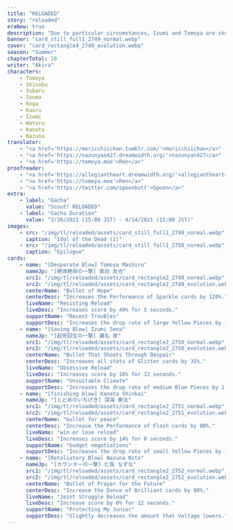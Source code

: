 ```yaml
---
title: "RELOADED"
story: "reloaded"
eraNew: true
description: "Due to particular circumstances, Izumi and Tomoya are skulking around, wary to avoid the eyes of others. However, when Nazuna and Kanata bear witness they panic and hide. Handcuffed together, they..."
banner: "card_still_full1_2749_normal.webp"
cover: "card_rectangle4_2749_evolution.webp"
season: "Summer"
chapterTotal: 10
writer: "Akira"
characters:
    - Tomoya
    - Shinobu
    - Subaru
    - Souma
    - Koga
    - Kaoru
    - Izumi
    - Wataru
    - Kanata
    - Nazuna
translator:
    - "<a href='https://moricchiichan.tumblr.com/'>moricchiichan</a>"
    - "<a href='https://nazunyan427.dreamwidth.org/'>nazunyan427</a>"
    - "<a href='https://tomoya.moe'>Ren</a>"
proofreader:
    - "<a href='https://allegiantheart.dreamwidth.org/'>allegiantheart</a>"
    - "<a href='https://tomoya.moe'>Ren</a>"
    - "<a href='https://twitter.com/spoonbutt'>Spoon</a>"
extra:
    - label: "Gacha"
      value: "Scout! RELOADED"
    - label: "Gacha Duration"
      value: "3/30/2021 (15:00 JST) - 4/14/2021 (15:00 JST)"
images:
    - src: "/img/tl/reloaded/assets/card_still_full1_2749_normal.webp"
      caption: "Idol of the Dead (2)"
    - src: "/img/tl/reloaded/assets/card_still_full1_2750_normal.webp"
      caption: "Epilogue"
cards:
    - name: "[Desperate Blow] Tomoya Mashiro"
      nameJp: "[絶体絶命の一撃] 真白 友也"
      src1: "/img/tl/reloaded/assets/card_rectangle2_2749_normal.webp"
      src2: "/img/tl/reloaded/assets/card_rectangle2_2749_evolution.webp"
      centerName: "Bullet of Hope"
      centerDesc: "Increases the Performance of Sparkle cards by 120%."
      liveName: "Resisting Reload"
      liveDesc: "Increases score by 40% for 5 seconds."
      supportName: "Recent Troubles"
      supportDesc: "Increases the drop rate of large Yellow Pieces by 1.7."
    - name: "[Saving Blow] Izumi Sena"
      nameJp: "[起死回生の一撃] 瀬名 泉"
      src1: "/img/tl/reloaded/assets/card_rectangle2_2750_normal.webp"
      src2: "/img/tl/reloaded/assets/card_rectangle2_2750_evolution.webp"
      centerName: "Bullet That Shoots Through Despair"
      centerDesc: "Increases all stats of Glitter cards by 35%."
      liveName: "Obsessive Reload"
      liveDesc: "Increases score by 16% for 12 seconds."
      supportName: "Unsuitable Climate"
      supportDesc: "Increases the drop rate of medium Blue Pieces by 1.5."
    - name: "[finishing blow] Kanata Shinkai"
      nameJp: "[とどめのいちげき] 深海 奏汰"
      src1: "/img/tl/reloaded/assets/card_rectangle2_2751_normal.webp"
      src2: "/img/tl/reloaded/assets/card_rectangle2_2751_evolution.webp"
      centerName: "bullet for peace"
      centerDesc: "Increase the Performance of Flash cards by 80%."
      liveName: "win or lose reload"
      liveDesc: "Increases score by 14% for 8 seconds."
      supportName: "budget negotiations"
      supportDesc: "Increases the drop rate of small Yellow Pieces by 1.3."
    - name: "[Retaliatory Blow] Nazuna Nito"
      nameJp: "[カウンターの一撃] 仁兎 なずな"
      src1: "/img/tl/reloaded/assets/card_rectangle2_2752_normal.webp"
      src2: "/img/tl/reloaded/assets/card_rectangle2_2752_evolution.webp"
      centerName: "Bullet of Prayer for the Future"
      centerDesc: "Increase the Dance of Brilliant cards by 80%."
      liveName: "Joint Struggle Reload"
      liveDesc: "Increase score by 8% for 12 seconds."
      supportName: "Protecting My Junior"
      supportDesc: "Slightly decreases the amount that Voltage lowers."
---
```

